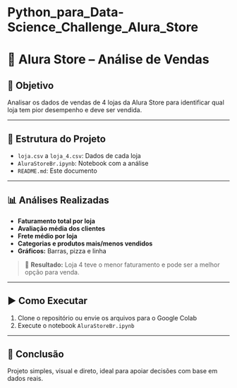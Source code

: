 # Python_para_Data-Science_Challenge_Alura_Store


# 🛒 Alura Store – Análise de Vendas

## 🎯 Objetivo

Analisar os dados de vendas de 4 lojas da Alura Store para identificar qual loja tem pior desempenho e deve ser vendida.

---

## 📁 Estrutura do Projeto

- `loja.csv` a `loja_4.csv`: Dados de cada loja  
- `AluraStoreBr.ipynb`: Notebook com a análise  
- `README.md`: Este documento

---

## 📊 Análises Realizadas

- **Faturamento total por loja**  
- **Avaliação média dos clientes**  
- **Frete médio por loja**  
- **Categorias e produtos mais/menos vendidos**  
- **Gráficos:** Barras, pizza e linha

> 🔎 **Resultado:** Loja 4 teve o menor faturamento e pode ser a melhor opção para venda.

---

## ▶️ Como Executar

1. Clone o repositório ou envie os arquivos para o Google Colab  
2. Execute o notebook `AluraStoreBr.ipynb`

---

## 💬 Conclusão

Projeto simples, visual e direto, ideal para apoiar decisões com base em dados reais.
